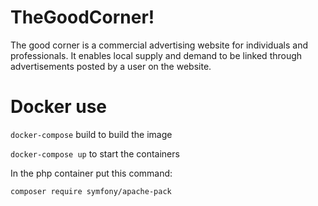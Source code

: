 # TheGoodCorner!

The good corner is a commercial advertising website for individuals and professionals. It enables local supply and demand to be linked through advertisements posted by a user on the website.

# Docker use

`docker-compose` build to build the image

`docker-compose up` to start the containers 

In the php container put this command:

`composer require symfony/apache-pack`
